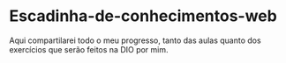 # Escadinha-de-conhecimentos-web
Aqui compartilarei todo o meu progresso, tanto das aulas quanto dos exercícios que serão  feitos na DIO por mim.
